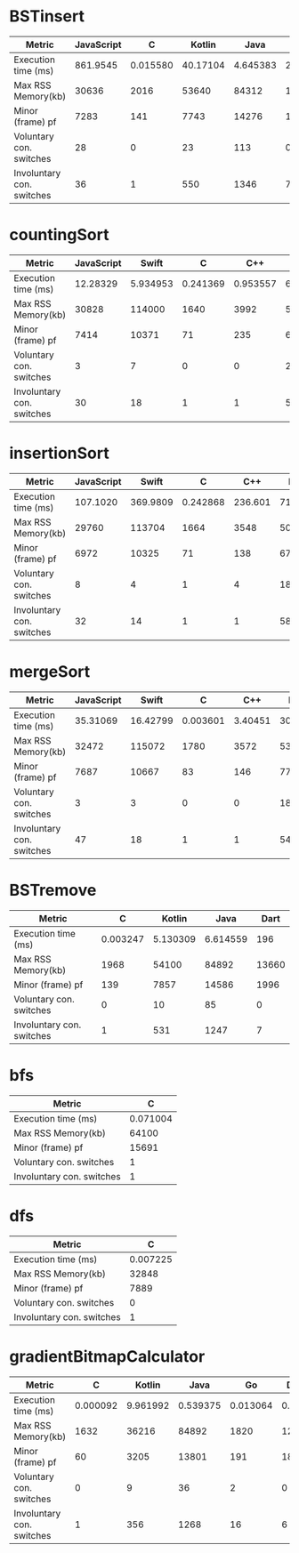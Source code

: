 
#  BSTinsert 

| Metric | JavaScript | C | Kotlin | Java | Dart | 
| - |  - |  - |  - |  - |  - | 
| Execution time (ms) | 861.9545  | 0.015580  | 40.17104  | 4.645383  | 231  | 
| Max RSS Memory(kb) | 30636  | 2016  | 53640  | 84312  | 13760  | 
| Minor (frame) pf | 7283  | 141  | 7743  | 14276  | 1999  | 
| Voluntary con. switches | 28  | 0  | 23  | 113  | 0  | 
| Involuntary con. switches | 36  | 1  | 550  | 1346  | 7  | 

#  countingSort 

| Metric | JavaScript | Swift | C | C++ | Kotlin | Java | Dart | 
| - |  - |  - |  - |  - |  - |  - |  - | 
| Execution time (ms) | 12.28329  | 5.934953  | 0.241369  | 0.953557  | 6.542621  | 11.89039  | 2361  | 
| Max RSS Memory(kb) | 30828  | 114000  | 1640  | 3992  | 50492  | 84908  | 14760  | 
| Minor (frame) pf | 7414  | 10371  | 71  | 235  | 6863  | 14737  | 2243  | 
| Voluntary con. switches | 3  | 7  | 0  | 0  | 20  | 84  | 0  | 
| Involuntary con. switches | 30  | 18  | 1  | 1  | 539  | 1301  | 6  | 

#  insertionSort 

| Metric | JavaScript | Swift | C | C++ | Kotlin | Java | Dart | 
| - |  - |  - |  - |  - |  - |  - |  - | 
| Execution time (ms) | 107.1020  | 369.9809  | 0.242868  | 236.601  | 71.95877  | 79.92791  | 318616  | 
| Max RSS Memory(kb) | 29760  | 113704  | 1664  | 3548  | 50448  | 85376  | 13912  | 
| Minor (frame) pf | 6972  | 10325  | 71  | 138  | 6774  | 13910  | 2048  | 
| Voluntary con. switches | 8  | 4  | 1  | 4  | 18  | 54  | 1  | 
| Involuntary con. switches | 32  | 14  | 1  | 1  | 589  | 1161  | 6  | 

#  mergeSort 

| Metric | JavaScript | Swift | C | C++ | Kotlin | Java | Dart | 
| - |  - |  - |  - |  - |  - |  - |  - | 
| Execution time (ms) | 35.31069  | 16.42799  | 0.003601  | 3.40451  | 30.48851  | 4.668433  | 10018  | 
| Max RSS Memory(kb) | 32472  | 115072  | 1780  | 3572  | 53960  | 86404  | 16484  | 
| Minor (frame) pf | 7687  | 10667  | 83  | 146  | 7790  | 14422  | 2673  | 
| Voluntary con. switches | 3  | 3  | 0  | 0  | 18  | 53  | 0  | 
| Involuntary con. switches | 47  | 18  | 1  | 1  | 545  | 1279  | 7  | 

#  BSTremove 

| Metric | C | Kotlin | Java | Dart | 
| - |  - |  - |  - |  - | 
| Execution time (ms) | 0.003247  | 5.130309  | 6.614559  | 196  | 
| Max RSS Memory(kb) | 1968  | 54100  | 84892  | 13660  | 
| Minor (frame) pf | 139  | 7857  | 14586  | 1996  | 
| Voluntary con. switches | 0  | 10  | 85  | 0  | 
| Involuntary con. switches | 1  | 531  | 1247  | 7  | 

#  bfs 

| Metric | C | 
| - |  - | 
| Execution time (ms) | 0.071004  | 
| Max RSS Memory(kb) | 64100  | 
| Minor (frame) pf | 15691  | 
| Voluntary con. switches | 1  | 
| Involuntary con. switches | 1  | 

#  dfs 

| Metric | C | 
| - |  - | 
| Execution time (ms) | 0.007225  | 
| Max RSS Memory(kb) | 32848  | 
| Minor (frame) pf | 7889  | 
| Voluntary con. switches | 0  | 
| Involuntary con. switches | 1  | 

#  gradientBitmapCalculator 

| Metric | C | Kotlin | Java | Go | Dart | 
| - |  - |  - |  - |  - |  - | 
| Execution time (ms) | 0.000092  | 9.961992  | 0.539375  | 0.013064  | 0.022  | 
| Max RSS Memory(kb) | 1632  | 36216  | 84892  | 1820  | 12972  | 
| Minor (frame) pf | 60  | 3205  | 13801  | 191  | 1804  | 
| Voluntary con. switches | 0  | 9  | 36  | 2  | 0  | 
| Involuntary con. switches | 1  | 356  | 1268  | 16  | 6  | 

